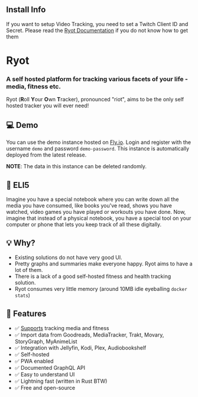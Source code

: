 ## Install Info

If you want to setup Video Tracking, you need to set a Twitch Client ID and Secret. Please read the [Ryot Documentation](https://ignisda.github.io/ryot/guides/video-games.html) if you do not know how to get them
# Ryot

### A self hosted platform for tracking various facets of your life - media, fitness etc.

Ryot (**R**oll **Y**our **O**wn **T**racker), pronounced "riot", aims to be the only self hosted tracker you will ever need!

## 💻 Demo

You can use the demo instance hosted on [Fly.io](https://ryot.fly.dev). Login and register with the username `demo` and password `demo-password`. This instance is automatically deployed from the latest release.

**NOTE**: The data in this instance can be deleted randomly.

## 📝 ELI5

Imagine you have a special notebook where you can write down all the media you have consumed, like books you've read, shows you have watched, video games you have played or workouts you have done. Now, imagine that instead of a physical notebook, you have a special tool on your computer or phone that lets you keep track of all these digitally.

## 💡 Why?

-   Existing solutions do not have very good UI.
-   Pretty graphs and summaries make everyone happy. Ryot aims to have a lot of them.
-   There is a lack of a good self-hosted fitness and health tracking solution.
-   Ryot consumes very little memory (around 10MB idle eyeballing `docker stats`)

## 🚀 Features

-   ✅ [Supports](https://github.com/IgnisDa/ryot/discussions/4) tracking media and fitness
-   ✅ Import data from Goodreads, MediaTracker, Trakt, Movary, StoryGraph, MyAnimeList
-   ✅ Integration with Jellyfin, Kodi, Plex, Audiobookshelf
-   ✅ Self-hosted
-   ✅ PWA enabled
-   ✅ Documented GraphQL API
-   ✅ Easy to understand UI
-   ✅ Lightning fast (written in Rust BTW)
-   ✅ Free and open-source
